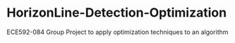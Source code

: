 # HorizonLine-Detection-Optimization
ECE592-084 Group Project to apply optimization techniques to an algorithm
